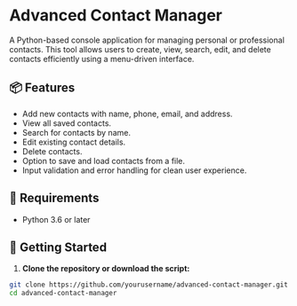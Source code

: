 # Advanced Contact Manager

A Python-based console application for managing personal or professional contacts. This tool allows users to create, view, search, edit, and delete contacts efficiently using a menu-driven interface.

## 📦 Features

- Add new contacts with name, phone, email, and address.
- View all saved contacts.
- Search for contacts by name.
- Edit existing contact details.
- Delete contacts.
- Option to save and load contacts from a file.
- Input validation and error handling for clean user experience.

## 🧰 Requirements

- Python 3.6 or later

## 🚀 Getting Started

1. **Clone the repository or download the script:**

```bash
git clone https://github.com/yourusername/advanced-contact-manager.git
cd advanced-contact-manager
